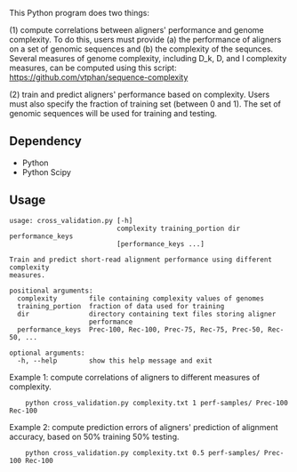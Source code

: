 This Python program does two things:

(1) compute correlations between aligners' performance and genome complexity.  To do this, users must provide (a) the performance of aligners on a set of genomic sequences and (b) the complexity of the sequnces.
Several measures of genome complexity, including D_k, D, and I complexity measures, can be computed using this script: https://github.com/vtphan/sequence-complexity

(2) train and predict aligners' performance based on complexity.  Users must also specify the
fraction of training set (between 0 and 1).  The set of genomic sequences will be used for training
and testing.

## Dependency

+ Python
+ Python Scipy

## Usage

    usage: cross_validation.py [-h]
                               complexity training_portion dir performance_keys
                               [performance_keys ...]

    Train and predict short-read alignment performance using different complexity
    measures.

    positional arguments:
      complexity        file containing complexity values of genomes
      training_portion  fraction of data used for training
      dir               directory containing text files storing aligner
                        performance
      performance_keys  Prec-100, Rec-100, Prec-75, Rec-75, Prec-50, Rec-50, ...

    optional arguments:
      -h, --help        show this help message and exit


Example 1: compute correlations of aligners to different measures of complexity.
```
    python cross_validation.py complexity.txt 1 perf-samples/ Prec-100 Rec-100
```

Example 2: compute prediction errors of aligners' prediction of alignment accuracy,
based on 50% training 50% testing.
```
    python cross_validation.py complexity.txt 0.5 perf-samples/ Prec-100 Rec-100
```

